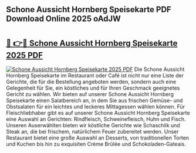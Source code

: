 ## Schone Aussicht Hornberg Speisekarte PDF Download Online 2025 oAdJW

# <h2><a href="http://gc7e718.nevu.top/?p=Schone+Aussicht+Hornberg+Speisekarte">🔗 👉🔴 Schone Aussicht Hornberg Speisekarte 2025 PDF</a></h2>

[![Schone Aussicht Hornberg Speisekarte 2025 PDF](https://i.imgur.com/dBaPXMq.png)](http://gc7e718.nevu.top/?p=Schone+Aussicht+Hornberg+Speisekarte)
Die Schone Aussicht Hornberg Speisekarte im Restaurant oder Café ist nicht nur eine Liste der Gerichte, die für die Bestellung angeboten werden, sondern auch eine Gelegenheit für Sie, ein köstliches und für Ihren Geschmack geeignetes Gericht zu wählen. Wir bieten auf unserer Schone Aussicht Hornberg Speisekarte einen Salatbereich an, in dem Sie aus frischen Gemüse- und Obstsalaten für ein leichtes und leckeres Mittagessen wählen können. Für Fleischliebhaber gibt es auf unserer Schone Aussicht Hornberg Speisekarte eine Auswahl an Gerichten: Rindfleisch, Schweinefleisch, Huhn und Fisch. Unseren Auserwählten bieten wir köstliche Gerichte wie Schaschlik und Steak an, die bei frischem, natürlichem Feuer zubereitet werden. Unser Restaurant bietet eine große Auswahl an Desserts, von traditionellen Torten und Kuchen bis hin zu exquisiten Crème Brûlée und Schokoladen-Gateais.
